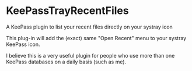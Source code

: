 # KeePassTrayRecentFiles
A KeePass plugin to list your recent files directly on your systray icon

This plug-in will add the (exact) same "Open Recent" menu to your systray KeePass icon.

I believe this is a very useful plugin for people who use more than one KeePass databases on a daily basis (such as me).
